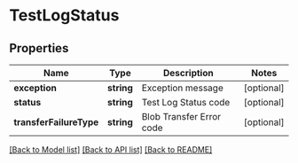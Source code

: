 # TestLogStatus

## Properties
Name | Type | Description | Notes
------------ | ------------- | ------------- | -------------
**exception** | **string** | Exception message | [optional] 
**status** | **string** | Test Log Status code | [optional] 
**transferFailureType** | **string** | Blob Transfer Error code | [optional] 

[[Back to Model list]](../README.md#documentation-for-models) [[Back to API list]](../README.md#documentation-for-api-endpoints) [[Back to README]](../README.md)



